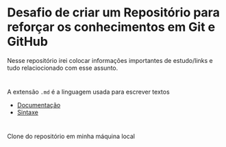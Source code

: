 # Desafio de criar um Repositório para reforçar os conhecimentos em Git e GitHub

Nesse repositório irei colocar informações importantes de estudo/links e tudo relaciocionado com esse assunto.

#

A extensão `.md` é a linguagem usada para escrever textos
- [Documentação](https://www.markdownguide.org/)
- [Sintaxe](https://markdownlivepreview.com/)

#

Clone do repositório em minha máquina local

























